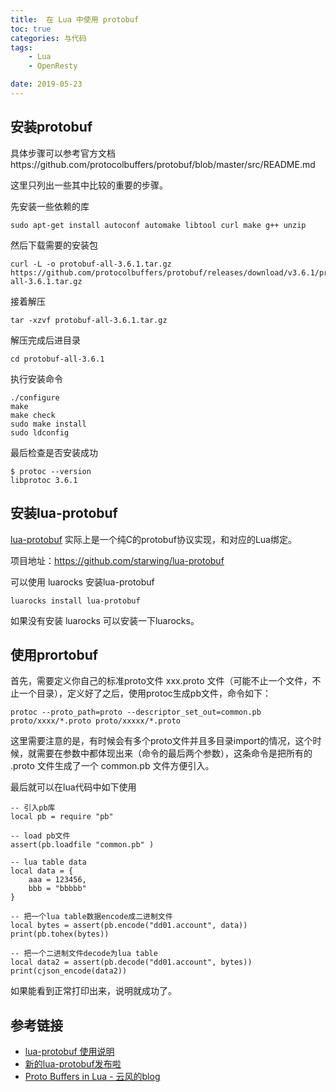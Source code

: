 ```yaml
---
title:  在 Lua 中使用 protobuf
toc: true
categories: 与代码
tags: 
	- Lua
	- OpenResty

date: 2019-05-23
---
```


## 安装protobuf
具体步骤可以参考官方文档https://github.com/protocolbuffers/protobuf/blob/master/src/README.md 

这里只列出一些其中比较的重要的步骤。

先安装一些依赖的库
```
sudo apt-get install autoconf automake libtool curl make g++ unzip
```
然后下载需要的安装包
```
curl -L -o protobuf-all-3.6.1.tar.gz  https://github.com/protocolbuffers/protobuf/releases/download/v3.6.1/protobuf-all-3.6.1.tar.gz
```
接着解压
```
tar -xzvf protobuf-all-3.6.1.tar.gz
```
解压完成后进目录
```
cd protobuf-all-3.6.1
```
执行安装命令  
```
./configure
make
make check
sudo make install
sudo ldconfig
```
最后检查是否安装成功
```
$ protoc --version
libprotoc 3.6.1
```

## 安装lua-protobuf

[lua-protobuf](https://zhuanlan.zhihu.com/p/26014103) 实际上是一个纯C的protobuf协议实现，和对应的Lua绑定。

项目地址：https://github.com/starwing/lua-protobuf

可以使用 luarocks 安装lua-protobuf  
```
luarocks install lua-protobuf
```
如果没有安装 luarocks 可以安装一下luarocks。

## 使用prortobuf

首先，需要定义你自己的标准proto文件 xxx.proto 文件（可能不止一个文件，不止一个目录），定义好了之后，使用protoc生成pb文件，命令如下：
```
protoc --proto_path=proto --descriptor_set_out=common.pb proto/xxxx/*.proto proto/xxxxx/*.proto
```

这里需要注意的是，有时候会有多个proto文件并且多目录import的情况，这个时候，就需要在参数中都体现出来（命令的最后两个参数），这条命令是把所有的 .proto 文件生成了一个 common.pb 文件方便引入。

最后就可以在lua代码中如下使用
```
-- 引入pb库
local pb = require "pb"

-- load pb文件
assert(pb.loadfile "common.pb" )

-- lua table data
local data = {
    aaa = 123456,
    bbb = "bbbbb"
}

-- 把一个lua table数据encode成二进制文件
local bytes = assert(pb.encode("dd01.account", data))
print(pb.tohex(bytes))

-- 把一个二进制文件decode为lua table
local data2 = assert(pb.decode("dd01.account", bytes))
print(cjson_encode(data2))
```

如果能看到正常打印出来，说明就成功了。

## 参考链接

- [lua-protobuf 使用说明](https://zhuanlan.zhihu.com/p/26014103)
- [新的lua-protobuf发布啦](https://zhuanlan.zhihu.com/p/33379595)
- [Proto Buffers in Lua - 云风的blog](https://blog.codingnow.com/2010/08/proto_buffers_in_lua.html)



